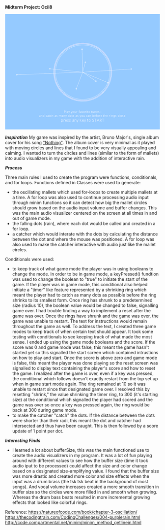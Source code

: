 **Midterm Project: Ocil8** 

![](oscil8.png)


***Inspiration***
My game was inspired by the artist, Bruno Major's, single album cover for his song ["Nothing"](https://i2.wp.com/coolhunting.com/wp-content/uploads/2019/09/bruno-major-nothing.jpg?fit=1000%2C1000&ssl=1).
The album cover is very minimal as it played with moving circles and lines that I found to be very visually appealing and calming. I wanted to turn the circles and lines (similar to the form of mallets) into audio visualizers in my game with the addition of interactive rain. 


***Process***

Three main rules I used to create the program were functions, conditionals, and for loops.
Functions defined in Classes were used to generate: 
- the oscillating mallets which used for-loops to create multiple mallets at a time. A for loop was also used to continue processing audio input through minim functions so it can detect how big the mallet circles should grow based on the audio input volume and buffer changes. This was the main audio visualizer centered on the screen at all times in and out of game mode. 
- the falling dots (rain), where each dot would be called and created in a for loop.
- a catcher which would interate with the dots by calculating the distance between the dot and where the mouse was positioned. A for loop was also used to make the catcher interactive with audio just like the mallet circles.

Conditionals were used:
- to keep track of what game mode the player was in using booleans to change the mode. In order to be in game mode, a keyPressed() fundtion was used to change the boolean to "true" to initiate the start of the game. If the player was in game mode, this conditional also helped initiate a "timer" like feature represented by a shrinking ring which meant the player had to catch as many dots as possible before the ring shrinks to its smallest form. Once ring has shrunk to a predetermined size (radius 10), the boolean value would be changed to false, signalling game over. I had trouble finding a way to implement a reset after the game was over. Once the rings have shrunk and the game was over, the game was unable to restart. The text for instructions would remain throughout the game as well. To address the text, I created three game modes to keep track of when certain text should appear. It took some testing with conditionals to see keeping track of what made the most sense. I ended up using the game mode booleans and the score. If the score was 0 and game mode was false, this meant the game hasn't started yet so this signalled the start screen which contained intrustions on how to play and start. Once the score is above zero and game mode is false, this meant the player was done playing so the reset screen was signalled to display text containing the player's score and how to reset the game. I realized after the game is over, even if a key was pressed, the conditional which follows doesn't exactly restart from the top set up when in game start mode again. The ring remained at 10 so it was unable to restart since that designated game over. I resolved this by resetting "shrink," the value shrinking the timer ring, to 300 (it's starting size) at the conditional which signalled the player had scored and the game was over so once a key was pressed again, the ring would be back at 300 during game mode. 
- to make the catcher "catch" the dots. If the distance between the dots were shorter than their radi, this meant the dot and catcher had intersected and thus have been caught. This is then followed by a score update of 1 point per dot. 


***Interesting Finds***
- I learned a lot about bufferSize, this was the main functioned use to create the audio visualizers in my program. It was a lot of fun playing around with different values to see how the buffer size (time it took audio iput to be processed) could affect the size and color change based on a designated size-amplifying value. I found that the buffer size was more drastic and created more color and size effects when the input was a drum brass (the tsk tsk beat in the background of most songs). And vocal volume increases created a more smooth transition in buffer size so the circles were more filled in and smooth when growing. Whereas the drum bass beats resulted in more incremental growing effects that looked like colorful rings. 


Reference: https://natureofcode.com/book/chapter-3-oscillation/
https://thecodingtrain.com/CodingChallenges/004-purplerain.html
http://code.compartmental.net/minim/minim_method_getlinein.html
